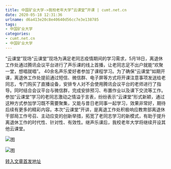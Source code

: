 ```yaml
---
title: 中国矿业大学->我校老年大学“云课堂”开课 | cumt.net.cn
date: 2020-05-18 12:31:36
urlname: d6a413e20c8e40640d56cc7e3e138785
tags: 
- 中国矿业大学
categories:
- cumt.net.cn
- 中国矿业大学
---
```

“云课堂”现场“云课堂”现场为满足老同志疫情期间的学习需求，5月18日，离退休工作处通过腾讯会议平台进行了声乐课的线上首播，让老同志足不出户就能“欢聚一堂，想唱就唱”。 40余名声乐爱好者参加了课程学习。为了确保“云课堂”如期开课，离退休工作处提前通过短信、微信群、电子屏等方式将开课注意事项发送给老同志，专门购买了直播设备，安排专人对不会使用腾讯会议平台的老师进行了指导。同时结合会议平台与微信群，完成安排预习、布置作业以及课下交流等工作。参加“云课堂”学习的老同志激动之情溢于言表，纷纷表示“云课堂”形式新颖，通过这种方式参加学习既不需要聚集，又能与昔日老同事一起学习，效果非常好，期待后续有更多的精彩内容。本次“云课堂”开讲，是离退工作处积极响应教育部离退休干部局工作号召、主动应变的创新举措，拓宽了老同志学习的新模式，有助于提升离退休工作的时代性、针对性、有效性。继声乐课后，我校老年大学将继续开设其他云课堂。

![图](http://xwzx.cumt.edu.cn/_upload/article/images/cd/52/81de4c494d358e4cf0d3d2edc8e2/61cb8285-6b71-4980-af98-e7756acdad63.jpg)

![图](http://xwzx.cumt.edu.cn/_upload/article/images/cd/52/81de4c494d358e4cf0d3d2edc8e2/bb28c064-9a59-4c22-b108-9a7c8aa1d1d6.jpg)

[转入文章首发地址](http://xwzx.cumt.edu.cn/a1/79/c523a565625/page.htm)